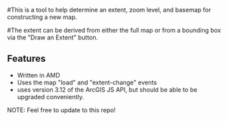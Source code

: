 #This is a tool to help determine an extent, zoom level, and basemap for constructing a new map.

#The extent can be derived from either the full map or from a bounding box via the "Draw an Extent" button.

## Features

* Written in AMD
* Uses the map "load" and "extent-change" events
* uses version 3.12 of the ArcGIS JS API, but should be able to be upgraded conveniently. 

NOTE: Feel free to update to this repo!